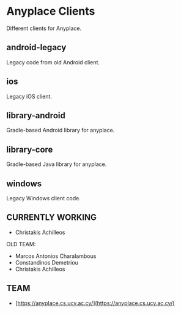 Anyplace Clients
================
Different clients for Anyplace.

## android-legacy
Legacy code from old Android client.

## ios 
Legacy iOS client.

## library-android
Gradle-based Android library for anyplace.

## library-core
Gradle-based Java library for anyplace.

## windows
Legacy Windows client code.


CURRENTLY WORKING
---
* Christakis Achilleos

OLD TEAM:
* Marcos Antonios Charalambous
* Constandinos Demetriou
* Christakis Achilleos

TEAM
---
* [https://anyplace.cs.ucy.ac.cy/](https://anyplace.cs.ucy.ac.cy/)
